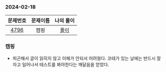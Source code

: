 ### 2024-02-18
|                     문제번호                     | 문제이름 | 나의 풀이 |
|:--------------------------------------------:|:----:|:---------: |
| [4796](https://www.acmicpc.net/problem/4796) | 캠핑 | [풀이](https://github.com/Kminwo-o/BaekJoon-Algorithm/blob/main/%EB%B0%B1%EC%A4%80/Bronze/4796.%E2%80%85%EC%BA%A0%ED%95%91/%EC%BA%A0%ED%95%91.java) |

### 캠핑

- 피곤해서 글이 읽히지 않고 이해가 안되서 어려웠다.
코테가 있는 날에는 반드시 잘 자고 일어나서 테스트를 봐야한다는 깨달음을 얻었다.
